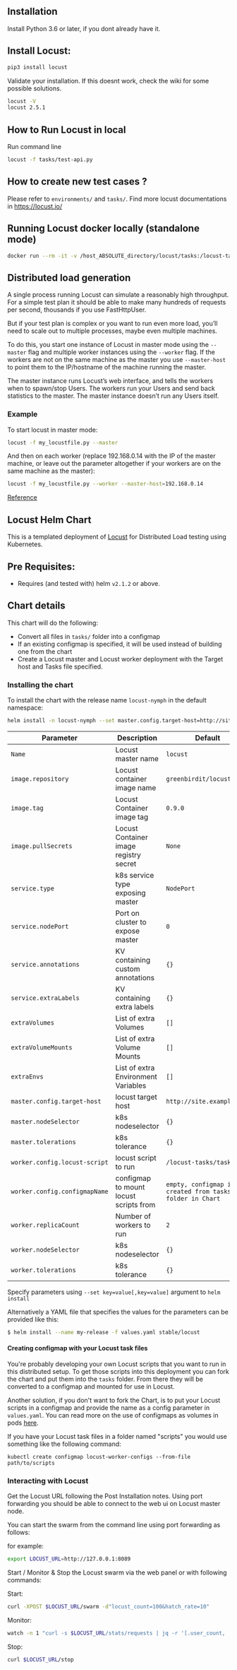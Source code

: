 ## Installation
Install Python 3.6 or later, if you dont already have it.

## Install Locust:

```bash
pip3 install locust
```

Validate your installation. If this doesnt work, check the wiki for some possible solutions.

```bash
locust -V
locust 2.5.1
```
## How to Run Locust in local
Run command line

```bash
locust -f tasks/test-api.py
```

## How to create new test cases ?
Please refer to ```environments/``` and ```tasks/```. Find more locust documentations in https://locust.io/

## Running Locust docker locally (standalone mode)
```bash
docker run --rm -it -v /host_ABSOLUTE_directory/locust/tasks:/locust-tasks -e "TARGET_HOST=http://TARGET_HOST" -e "LOCUST_SCRIPT=/locust-tasks/TARGET_SCRIPT.py" -p 8089:8089 greenbirdit/locust
```

## Distributed load generation
A single process running Locust can simulate a reasonably high throughput. For a simple test plan it should be able to make many hundreds of requests per second, thousands if you use FastHttpUser.

But if your test plan is complex or you want to run even more load, you’ll need to scale out to multiple processes, maybe even multiple machines.

To do this, you start one instance of Locust in master mode using the ```--master``` flag and multiple worker instances using the ```--worker``` flag. If the workers are not on the same machine as the master you use ```--master-host``` to point them to the IP/hostname of the machine running the master.

The master instance runs Locust’s web interface, and tells the workers when to spawn/stop Users. The workers run your Users and send back statistics to the master. The master instance doesn’t run any Users itself.

### Example
To start locust in master mode:
```bash
locust -f my_locustfile.py --master
```
And then on each worker (replace 192.168.0.14 with the IP of the master machine, or leave out the parameter altogether if your workers are on the same machine as the master):
```bash
locust -f my_locustfile.py --worker --master-host=192.168.0.14
```
[Reference](http://docs.locust.io/en/stable/running-locust-distributed.html)

## Locust Helm Chart

This is a templated deployment of [Locust](http://locust.io) for Distributed Load
testing using Kubernetes.

## Pre Requisites:

* Requires (and tested with) helm `v2.1.2` or above.

## Chart details

This chart will do the following:

* Convert all files in `tasks/` folder into a configmap
* If an existing configmap is specified, it will be used instead of building one from the chart
* Create a Locust master and Locust worker deployment with the Target host
  and Tasks file specified.


### Installing the chart

To install the chart with the release name `locust-nymph` in the default namespace:

```bash
helm install -n locust-nymph --set master.config.target-host=http://site.example.com stable/locust
```

| Parameter                    | Description                             | Default                                               |
| ---------------------------- | ----------------------------------      | ----------------------------------------------------- |
| `Name`                       | Locust master name                      | `locust`                                              |
| `image.repository`           | Locust container image name             | `greenbirdit/locust`                                  |
| `image.tag`                  | Locust Container image tag              | `0.9.0`                                               |
| `image.pullSecrets`          | Locust Container image registry secret  | `None`                                                |
| `service.type`               | k8s service type exposing master        | `NodePort`                                            |
| `service.nodePort`           | Port on cluster to expose master        | `0`                                                   |
| `service.annotations`        | KV containing custom annotations        | `{}`                                                  |
| `service.extraLabels`        | KV containing extra labels              | `{}`                                                  |
| `extraVolumes`               | List of extra Volumes                   | `[]`                                                  |
| `extraVolumeMounts`          | List of extra Volume Mounts             | `[]`                                                  |
| `extraEnvs`                  | List of extra Environment Variables     | `[]`                                                  |
| `master.config.target-host`  | locust target host                      | `http://site.example.com`                             |
| `master.nodeSelector`        | k8s nodeselector                        | `{}`                                                  |
| `master.tolerations`         | k8s tolerance                           | `{}`                                                  |
| `worker.config.locust-script`| locust script to run                    | `/locust-tasks/tasks.py`                              |
| `worker.config.configmapName`| configmap to mount locust scripts from  | `empty, configmap is created from tasks folder in Chart` |
| `worker.replicaCount`        | Number of workers to run                | `2`                                                   |
| `worker.nodeSelector`        | k8s nodeselector                        | `{}`                                                  |
| `worker.tolerations`         | k8s tolerance                           | `{}`                                                  |

Specify parameters using `--set key=value[,key=value]` argument to `helm install`

Alternatively a YAML file that specifies the values for the parameters can be provided like this:

```bash
$ helm install --name my-release -f values.yaml stable/locust
```

#### Creating configmap with your Locust task files

You're probably developing your own Locust scripts that you want to run in this distributed setup.
To get those scripts into this deployment you can fork the chart and put them into the `tasks` folder. From there
they will be converted to a configmap and mounted for use in Locust.

Another solution, if you don't want to fork the Chart, is to put your Locust scripts in a configmap and provide the name
as a config parameter in `values.yaml`. You can read more on the use of configmaps as volumes in pods [here](https://kubernetes.io/docs/tasks/configure-pod-container/configure-pod-configmap/).

If you have your Locust task files in a folder named "scripts" you would use something like the following command:

`kubectl create configmap locust-worker-configs --from-file path/to/scripts`


### Interacting with Locust

Get the Locust URL following the Post Installation notes. Using port forwarding you should be able to connect to the
web ui on Locust master node.

You can start the swarm from the command line using port forwarding as follows:

for example:
```bash
export LOCUST_URL=http://127.0.0.1:8089
```

Start / Monitor & Stop the Locust swarm via the web panel or with following commands:

Start:
```bash
curl -XPOST $LOCUST_URL/swarm -d"locust_count=100&hatch_rate=10"
```

Monitor:
```bash
watch -n 1 "curl -s $LOCUST_URL/stats/requests | jq -r '[.user_count, .total_rps, .state] | @tsv'"
```

Stop:
```bash
curl $LOCUST_URL/stop
```
